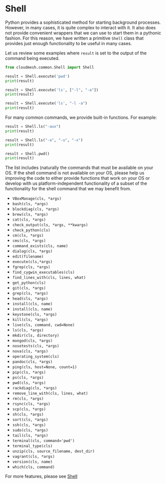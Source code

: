 # Shell

Python provides a sophisticated method for starting background processes.
However, in many cases, it is quite complex to interact with it. It also
does not provide convenient wrappers that we can use to start them in a
pythonic fashion. For this reason, we have written a primitive `Shell`
class that provides just enough functionality to be useful in many
cases.

Let us review some examples where `result` is set to the 
output of the command being executed.


```python
from cloudmesh.common.Shell import Shell

result = Shell.execute('pwd')
print(result)

result = Shell.execute('ls', ["-l", "-a"])
print(result)

result = Shell.execute('ls', "-l -a")
print(result)
```

For many common commands, we provide built-in functions. For example:

```python
result = Shell.ls("-aux")
print(result)

result = Shell.ls("-a", "-u", "-x")
print(result)

result = Shell.pwd()
print(result)
```

The list includes (naturally the commands that must be available on your OS.
If the shell command is not available on your OS, please help us
improving the code to either provide functions that work on your OS or
develop with us platform-independent functionality of a subset of the
functionality for the shell command that we may benefit from.

* `VBoxManage(cls, *args)`
* `bash(cls, *args)`
* `blockdiag(cls, *args)`
* `brew(cls, *args)`
* `cat(cls, *args)`
* `check_output(cls, *args, **kwargs)`
* `check_python(cls)`
* `cm(cls, *args)`
* `cms(cls, *args)`
* `command_exists(cls, name)`
* `dialog(cls, *args)`
* `edit(filename)`
* `execute(cls,*args)`
* `fgrep(cls, *args)`
* `find_cygwin_executables(cls)`
* `find_lines_with(cls, lines, what)`
* `get_python(cls)`
* `git(cls, *args)`
* `grep(cls, *args)`
* `head(cls, *args)`
* `install(cls, name)`
* `install(cls, name)`
* `keystone(cls, *args)`
* `kill(cls, *args)`
* `live(cls, command, cwd=None)`
* `ls(cls, *args)`
* `mkdir(cls, directory)`
* `mongod(cls, *args)`
* `nosetests(cls, *args)`
* `nova(cls, *args)`
* `operating_system(cls)`
* `pandoc(cls, *args)`
* `ping(cls, host=None, count=1)`
* `pip(cls, *args)`
* `ps(cls, *args)`
* `pwd(cls, *args)`
* `rackdiag(cls, *args)`
* `remove_line_with(cls, lines, what)`
* `rm(cls, *args)`
* `rsync(cls, *args)`
* `scp(cls, *args)`
* `sh(cls, *args)`
* `sort(cls, *args)`
* `ssh(cls, *args)`
* `sudo(cls, *args)`
* `tail(cls, *args)`
* `terminal(cls, command='pwd')`
* `terminal_type(cls)`
* `unzip(cls, source_filename, dest_dir)`
* `vagrant(cls, *args)`
* `version(cls, name)`
* `which(cls, command)`

For more features, please see [Shell](https://cloudmesh.github.io/cloudmesh-manual/api/cloudmesh.common.html?highlight=shell#module-cloudmesh.common.Shell)
